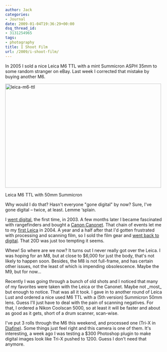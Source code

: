 ```yaml
---
author: Jack
categories:
- Journal
date: 2009-01-04T19:36:29+00:00
dsq_thread_id:
- 3131254965
tags:
- photography
title: I Shoot Film
url: /2009/i-shoot-film/
---
```


In 2005 I sold a nice Leica M6 TTL with a mint Summicron ASPH 35mm to some random stranger on eBay. Last week I corrected that mistake by buying another M6.

<img src="http://baty.net/files//leica-m6-ttl.jpg" alt="leica-m6-ttl" title="leica-m6-ttl" width="500" height="333" class="aligncenter size-full wp-image-2826 frame" />

<p class="photo_caption">
  Leica M6 TTL with 50mm Summicron
</p>

Why would I do that? Hasn't everyone "gone digital" by now? Sure, I've gone digital &#8211; twice, at least. Lemme &#8216;splain.

I [went digital][1], the first time, in 2003. A few months later I became fascinated with rangefinders and bought a [Canon Canonet][2]. That chain of events let me to my [first Leica][3] in 2004. A year and a half after that I'd gotten frustrated with processing and scanning film, so I sold the film gear and [went back to digital][4]. That 20D was just too tempting it seems.

Whew! So where are we now? It turns out I never really got over the Leica. I was hoping for an M8, but at close to $6,000 for just the body, that's not likely to happen soon. Besides, the M8 is not full-frame, and has certain other issues, not the least of which is impending obsolescence. Maybe the M9, but for now&#8230;

Recently I was going through a bunch of old shots and I noticed that many of my favorites were taken with the Leica or the Canonet. Maybe not \_most\_ but enough to notice. That was all it took. I gave in to another round of Leica Lust and ordered a nice used M6 TTL with a (5th version) Summicron 50mm lens. Guess I'll just have to deal with the pain of scanning negatives. For that, I ordered a Nikon Coolscan 5000, so at least it will be faster and about as good as it gets, short of a drum scanner, scan-wise.

I've put 3 rolls through the M6 this weekend, and processed one (Tri-X in [Diafine][5]). Some things just feel right and this camera is one of them. It's interesting, a week ago I was testing a $300 Photoshop plugin to make digital images look like Tri-X pushed to 1200. Guess I don't need that anymore.

 [1]: http://jackbaty.com/2003/10/with-a-rebel-yell/
 [2]: http://jackbaty.com/2003/12/chasing-my-tail-–-photographically-that-is/
 [3]: http://jackbaty.com/2004/01/equipment-wanker/
 [4]: http://jackbaty.com/2005/05/no-more-film/
 [5]: http://jackbaty.com/2004/06/diafine/